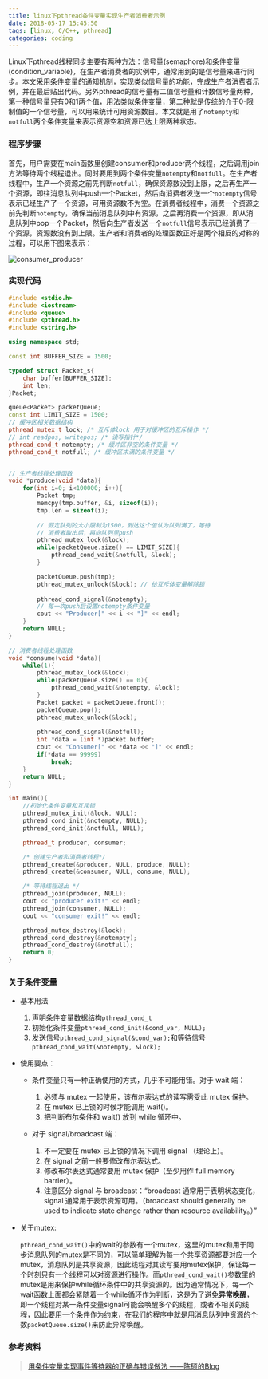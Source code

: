 ```yaml
---
title: linux下pthread条件变量实现生产者消费者示例
date: 2018-05-17 15:45:50
tags: [linux, C/C++, pthread]
categories: coding
---
```

Linux下pthread线程同步主要有两种方法：信号量(semaphore)和条件变量(condition_variable)，在生产者消费者的实例中，通常用到的是信号量来进行同步。本文采用条件变量的通知机制，实现类似信号量的功能，完成生产者消费者示例，并在最后贴出代码。另外pthread的信号量有二值信号量和计数信号量两种，第一种信号量只有0和1两个值，用法类似条件变量，第二种就是传统的介于0-限制值的一个信号量，可以用来统计可用资源数目。本文就是用了`notempty`和`notfull`两个条件变量来表示资源空和资源已达上限两种状态。

### 程序步骤
首先，用户需要在main函数里创建consumer和producer两个线程，之后调用join方法等待两个线程退出。同时要用到两个条件变量`notempty`和`notfull`。在生产者线程中，生产一个资源之前先判断`notfull`，确保资源数没到上限，之后再生产一个资源，即往消息队列中push一个Packet，然后向消费者发送一个`notempty`信号表示已经生产了一个资源，可用资源数不为空。在消费者线程中，消费一个资源之前先判断`notempty`，确保当前消息队列中有资源，之后再消费一个资源，即从消息队列中pop一个Packet，然后向生产者发送一个`notfull`信号表示已经消费了一个资源，资源数没有到上限。生产者和消费者的处理函数正好是两个相反的对称的过程，可以用下图来表示：

![consumer_producer](http://ww1.sinaimg.cn/large/a3543933gy1g926em8aelj20fk0d4wee.jpg)

### 实现代码
```c++
#include <stdio.h>
#include <iostream>
#include <queue>
#include <pthread.h>
#include <string.h>

using namespace std;

const int BUFFER_SIZE = 1500;

typedef struct Packet_s{
	char buffer[BUFFER_SIZE];
	int len;
}Packet;

queue<Packet> packetQueue;
const int LIMIT_SIZE = 1500;
// 缓冲区相关数据结构
pthread_mutex_t lock; /* 互斥体lock 用于对缓冲区的互斥操作 */
// int readpos, writepos; /* 读写指针*/
pthread_cond_t notempty; /* 缓冲区非空的条件变量 */
pthread_cond_t notfull; /* 缓冲区未满的条件变量 */	


// 生产者线程处理函数
void *produce(void *data){
	for(int i=0; i<100000; i++){
		Packet tmp;
		memcpy(tmp.buffer, &i, sizeof(i));
		tmp.len = sizeof(i);
		
		// 假定队列的大小限制为1500，到达这个值认为队列满了，等待
		// 消费者取出后，再向队列里push
		pthread_mutex_lock(&lock);
		while(packetQueue.size() == LIMIT_SIZE){
			pthread_cond_wait(&notfull, &lock);
		}

		packetQueue.push(tmp);
		pthread_mutex_unlock(&lock); // 给互斥体变量解除锁
		
		pthread_cond_signal(&notempty);
		// 每一次push后设置notempty条件变量
		cout << "Producer[" << i << "]" << endl;
	}
	return NULL;
}

// 消费者线程处理函数
void *consume(void *data){
	while(1){
		pthread_mutex_lock(&lock);
		while(packetQueue.size() == 0){
			pthread_cond_wait(&notempty, &lock);
		}
		Packet packet = packetQueue.front();
		packetQueue.pop();
		pthread_mutex_unlock(&lock);	
		
		pthread_cond_signal(&notfull);
		int *data = (int *)packet.buffer;
		cout << "Consumer[" << *data << "]" << endl;
		if(*data == 99999)
			break;
	}	
	return NULL;	
}

int main(){
	//初始化条件变量和互斥锁
	pthread_mutex_init(&lock, NULL);
	pthread_cond_init(&notempty, NULL);
	pthread_cond_init(&notfull, NULL);

	pthread_t producer, consumer;

	/* 创建生产者和消费者线程*/
	pthread_create(&producer, NULL, produce, NULL);
	pthread_create(&consumer, NULL, consume, NULL);

	/* 等待线程退出 */
	pthread_join(producer, NULL);
	cout << "producer exit!" << endl;
	pthread_join(consumer, NULL);
	cout << "consumer exit!" << endl; 

	pthread_mutex_destroy(&lock);
	pthread_cond_destroy(&notempty);
	pthread_cond_destroy(&notfull);
	return 0;
}
```
### 关于条件变量
- 基本用法

    1. 声明条件变量数据结构`pthread_cond_t`
    2. 初始化条件变量`pthread_cond_init(&cond_var, NULL);`
    3. 发送信号`pthread_cond_signal(&cond_var);`和等待信号`pthread_cond_wait(&notempty, &lock);`

- 使用要点：
    - 条件变量只有一种正确使用的方式，几乎不可能用错。对于 wait 端：
        1. 必须与 mutex 一起使用，该布尔表达式的读写需受此 mutex 保护。
        2. 在 mutex 已上锁的时候才能调用 wait()。
        3. 把判断布尔条件和 wait() 放到 while 循环中。

    - 对于 signal/broadcast 端：
        1. 不一定要在 mutex 已上锁的情况下调用 signal （理论上）。
        2. 在 signal 之前一般要修改布尔表达式。
        3. 修改布尔表达式通常要用 mutex 保护（至少用作 full memory barrier）。
        4. 注意区分 signal 与 broadcast：“broadcast 通常用于表明状态变化，signal 通常用于表示资源可用。（broadcast should generally be used to indicate state change rather than resource availability。）”

- 关于mutex:

    `pthread_cond_wait()`中的wait的参数有一个mutex，这里的mutex和用于同步消息队列的mutex是不同的，可以简单理解为每一个共享资源都要对应一个mutex，消息队列是共享资源，因此线程对其读写要用mutex保护，保证每一个时刻只有一个线程可以对资源进行操作。而`pthread_cond_wait()`参数里的mutex是用来保护while循环条件中的共享资源的。因为通常情况下，每一个wait函数上面都会紧随着一个while循环作为判断，这是为了避免**异常唤醒**，即一个线程对某一条件变量signal可能会唤醒多个的线程，或者不相关的线程，因此要用一个条件作为约束，在我们的程序中就是用消息队列中资源的个数`packetQueue.size()`来防止异常唤醒。

### 参考资料
> [用条件变量实现事件等待器的正确与错误做法 ——陈硕的Blog](http://www.cppblog.com/Solstice/archive/2015/10/30/203094.html)
